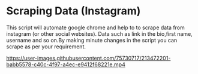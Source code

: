 # Scraping Data (Instagram)
    
This script will automate google chrome and help to to scrape data from instagram (or other social websites). Data such as link in the bio,first name, username and so on.By making minute changes in the script you can scrape as per your requirement.
        
https://user-images.githubusercontent.com/75730717/213472201-babb5578-c40c-4f97-a4ec-e9412f68221e.mp4

